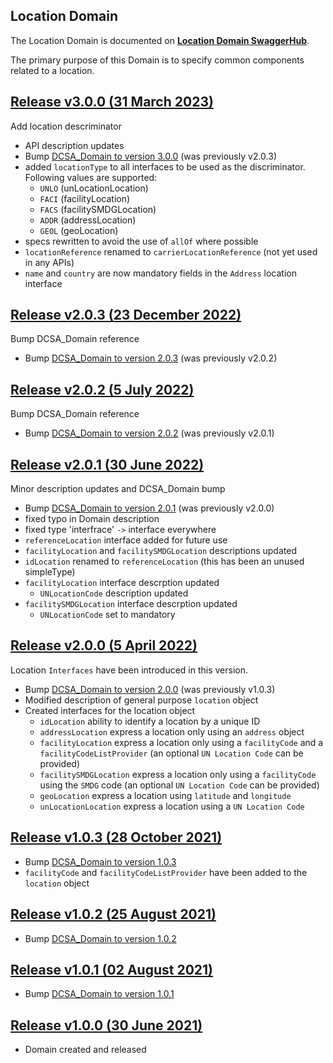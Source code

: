 ## Location Domain

The Location Domain is documented on [**Location Domain SwaggerHub**](https://app.swaggerhub.com/domains-docs/dcsaorg/LOCATION_DOMAIN).

The primary purpose of this Domain is to specify common components related to a location.

<a name="v300"></a>[Release v3.0.0 (31 March 2023)](https://app.swaggerhub.com/domains-docs/dcsaorg/LOCATION_DOMAIN/3.0.0)
---
Add location descriminator

- API description updates
- Bump [DCSA_Domain to version 3.0.0](https://github.com/dcsaorg/DCSA-OpenAPI/tree/master/domain/dcsa#v300) (was previously v2.0.3)
- added `locationType` to all interfaces to be used as the discriminator. Following values are supported:
  - `UNLO` (unLocationLocation)
  - `FACI` (facilityLocation)
  - `FACS` (facilitySMDGLocation)
  - `ADDR` (addressLocation)
  - `GEOL` (geoLocation)
- specs rewritten to avoid the use of `allOf` where possible
- `locationReference` renamed to `carrierLocationReference` (not yet used in any APIs)
- `name` and `country` are now mandatory fields in the `Address` location interface

<a name="v203"></a>[Release v2.0.3 (23 December 2022)](https://app.swaggerhub.com/domains-docs/dcsaorg/LOCATION_DOMAIN/2.0.3)
---
Bump DCSA_Domain reference

- Bump [DCSA_Domain to version 2.0.3](https://github.com/dcsaorg/DCSA-OpenAPI/tree/master/domain/dcsa#v203) (was previously v2.0.2)

<a name="v202"></a>[Release v2.0.2 (5 July 2022)](https://app.swaggerhub.com/domains-docs/dcsaorg/LOCATION_DOMAIN/2.0.2)
---
Bump DCSA_Domain reference

- Bump [DCSA_Domain to version 2.0.2](https://github.com/dcsaorg/DCSA-OpenAPI/tree/master/domain/dcsa#v202) (was previously v2.0.1)

<a name="v201"></a>[Release v2.0.1 (30 June 2022)](https://app.swaggerhub.com/domains-docs/dcsaorg/LOCATION_DOMAIN/2.0.1)
---
Minor description updates and DCSA_Domain bump

- Bump [DCSA_Domain to version 2.0.1](https://github.com/dcsaorg/DCSA-OpenAPI/tree/master/domain/dcsa#v201) (was previously v2.0.0)
- fixed typo in Domain description
- fixed type 'interfrace' `->` interface everywhere
- `referenceLocation` interface added for future use
- `facilityLocation` and `facilitySMDGLocation` descriptions updated
- `idLocation` renamed to `referenceLocation` (this has been an unused simpleType)
- `facilityLocation` interface descrption updated
  - `UNLocationCode` description updated
- `facilitySMDGLocation` interface descrption updated
  - `UNLocationCode` set to mandatory

<a name="v200"></a>[Release v2.0.0 (5 April 2022)](https://app.swaggerhub.com/domains-docs/dcsaorg/LOCATION_DOMAIN/2.0.0)
---
Location `Interfaces` have been introduced in this version.

- Bump [DCSA_Domain to version 2.0.0](https://github.com/dcsaorg/DCSA-OpenAPI/tree/master/domain/dcsa#v200) (was previously v1.0.3)
- Modified description of general purpose `location` object
- Created interfaces for the location object
  - `idLocation` ability to identify a location by a unique ID
  - `addressLocation` express a location only using an `address` object
  - `facilityLocation` express a location only using a `facilityCode` and a `facilityCodeListProvider` (an optional `UN Location Code` can be provided)
  - `facilitySMDGLocation` express a location only using a `facilityCode` using the `SMDG` code (an optional `UN Location Code` can be provided)
  - `geoLocation` express a location using `latitude` and `longitude`
  - `unLocationLocation` express a location using a `UN Location Code`

<a name="v103"></a>[Release v1.0.3 (28 October 2021)](https://app.swaggerhub.com/domains-docs/dcsaorg/LOCATION_DOMAIN/1.0.3)
---
- Bump [DCSA_Domain to version 1.0.3](https://github.com/dcsaorg/DCSA-OpenAPI/tree/master/domain/dcsa#v103)
- `facilityCode` and `facilityCodeListProvider` have been added to the `location` object

<a name="v102"></a>[Release v1.0.2 (25 August 2021)](https://app.swaggerhub.com/domains-docs/dcsaorg/LOCATION_DOMAIN/1.0.2)
---
- Bump [DCSA_Domain to version 1.0.2](https://github.com/dcsaorg/DCSA-OpenAPI/tree/master/domain/dcsa#v102)

<a name="v101"></a>[Release v1.0.1 (02 August 2021)](https://app.swaggerhub.com/domains-docs/dcsaorg/LOCATION_DOMAIN/1.0.1)
---
- Bump [DCSA_Domain to version 1.0.1](https://github.com/dcsaorg/DCSA-OpenAPI/tree/master/domain/dcsa#v101)

<a name="v100"></a>[Release v1.0.0 (30 June 2021)](https://app.swaggerhub.com/domains-docs/dcsaorg/LOCATION_DOMAIN/1.0.0)
---
- Domain created and released
